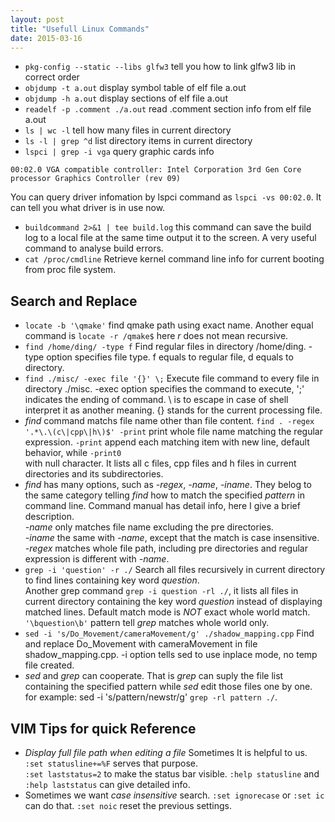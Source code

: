 ```yaml
---
layout: post
title: "Usefull Linux Commands" 
date: 2015-03-16
---
```

- `pkg-config --static --libs glfw3`  tell you how to link glfw3 lib in correct order  
- `objdump -t a.out` display symbol table of elf file a.out
- `objdump -h a.out` display sections of elf file a.out
- `readelf -p .comment ./a.out` read .comment section info from elf file a.out
- `ls | wc -l` tell how many files in current directory 
- `ls -l | grep ^d` list directory items in current directory
- `lspci | grep -i vga` query graphic cards info   
```
00:02.0 VGA compatible controller: Intel Corporation 3rd Gen Core processor Graphics Controller (rev 09)
```   
You can query driver infomation by lspci command as `lspci -vs 00:02.0`. It can tell you what driver is in use now.   
- `buildcommand 2>&1 | tee build.log` this command can save the build log to a local file at the same time output it 
 to the screen. A very useful command to analyse build errors.
- `cat /proc/cmdline` Retrieve kernel command line info for current booting from proc file system.
 
## Search and Replace

- `locate -b '\qmake'` find qmake path using exact name. Another equal command is `locate -r /qmake$` here *r* 
does not mean recursive.
- `find /home/ding/ -type f` Find regular files in directory /home/ding. -type option specifies file type. 
f equals to regular file, d equals to directory.  
- `find ./misc/ -exec file '{}' \;` Execute file command to every file in directory ./misc. -exec option 
specifies the command to execute, ';' indicates the ending of command. \ is to escape in case of shell 
interpret it as another meaning. {} stands for the current processing file.   
- *find* command matchs file name other than file content. `find . -regex '.*\.\(c\|cpp\|h\)$' -print` print whole file 
name matching the regular expression. `-print` append each matching item with new line, default behavior, while `-print0`  
with null character. It lists all c files, cpp files and h files in current directories and its subdirectories.   
- *find* has many options, such as *-regex*, *-name*, *-iname*. They belog to the same category telling *find* 
how to match the specified *pattern* in command line. Command manual has detail info, here I give a brief description.   
*-name* only matches file name excluding the pre directories.  
*-iname* the same with *-name*, except that the match is case insensitive.    
*-regex* matches whole file path, including pre directories and regular expression is different with *-name*.
- `grep -i 'question' -r ./` Search all files recursively in current directory to find lines containing key word *question*.  
Another grep command `grep -i question -rl ./`, it lists all files in current directory containing the key 
word *question* instead of displaying matched lines. Default match mode is *NOT* exact whole world match.    
`'\bquestion\b'` pattern tell *grep* matches whole world only. 
- `sed -i 's/Do_Movement/cameraMovement/g' ./shadow_mapping.cpp` Find and replace Do_Movement with cameraMovement 
in file shadow_mapping.cpp. -i option tells sed to use inplace mode, no temp file created.  
- *sed* and *grep* can cooperate. That is *grep* can suply the file list containing the specified pattern while 
*sed* edit those files one by one. for example: sed -i 's/pattern/newstr/g' `grep -rl pattern ./`.

## VIM Tips for quick Reference

- *Display full file path when editing a file* Sometimes It is helpful to us. `:set statusline+=%F` serves that purpose.     
`:set laststatus=2` to make the status bar visible. `:help statusline` and `:help laststatus` can give detailed info. 
- Sometimes we want *case insensitive* search. `:set ignorecase` or `:set ic` can do that. `:set noic` reset the previous
settings.
